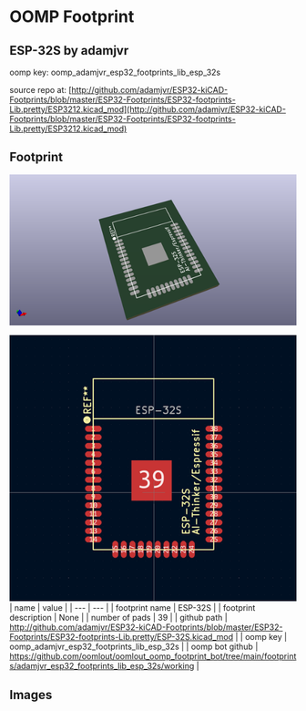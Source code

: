 # OOMP Footprint  
## ESP-32S  by adamjvr  
  
oomp key: oomp_adamjvr_esp32_footprints_lib_esp_32s  
  
source repo at: [http://github.com/adamjvr/ESP32-kiCAD-Footprints/blob/master/ESP32-Footprints/ESP32-footprints-Lib.pretty/ESP3212.kicad_mod](http://github.com/adamjvr/ESP32-kiCAD-Footprints/blob/master/ESP32-Footprints/ESP32-footprints-Lib.pretty/ESP3212.kicad_mod)  
## Footprint  
  
[![working_kicad_pcb_3d.png](working_kicad_pcb_3d_600.png)](working_kicad_pcb_3d.png)  
  
[![working.png](working_600.png)](working.png)  
| name | value | 
| --- | --- | 
| footprint name | ESP-32S | 
| footprint description | None | 
| number of pads | 39 | 
| github path | http://github.com/adamjvr/ESP32-kiCAD-Footprints/blob/master/ESP32-Footprints/ESP32-footprints-Lib.pretty/ESP-32S.kicad_mod | 
| oomp key | oomp_adamjvr_esp32_footprints_lib_esp_32s | 
| oomp bot github | https://github.com/oomlout/oomlout_oomp_footprint_bot/tree/main/footprints/adamjvr_esp32_footprints_lib_esp_32s/working | 
## Images  
